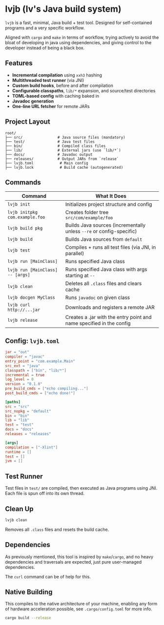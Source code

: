 # lvjb (lv's Java build system)

`lvjb` is a fast, minimal, Java build + test tool. Designed for self-contained programs and a very specific workflow.

Aligned with `cargo` and `make` in terms of workflow, trying actively to avoid the bloat of developing in java using dependencies, and giving control to the developer instead of being a black box.

## Features

-  **Incremental compilation** using `xxh3` hashing
-  **Multithreaded test runner** (via JNI)
-  **Custom build hooks**, before and after compilation
-  **Configurable classpaths**, `lib/*` expansion, and source/test directories
-  **TOML-based config** with caching baked in
-  **Javadoc generation**
-  **One-line URL fetcher** for remote JARs

## Project Layout

```
root/
├── src/                # Java source files (mandatory)
├── test/               # Java test files
├── bin/                # Compiled class files
├── lib/                # External jars (use `lib/*`)
├── docs/               # Javadoc output
├── releases/           # Output JARs from `release`
├── lvjb.toml            # Main config
├── lvjb.lock            # Build cache (autogenerated)
```

## Commands

| Command | What It Does |
|--------|----------------|
| `lvjb init` | Initializes project structure and config |
| `lvjb initpkg com.example.foo` | Creates folder tree `src/com/example/foo` |
| `lvjb build pkg` | Builds Java sources (incrementally unless `--re` or config-specific) |
| `lvjb build` | Builds Java sources from `default` |
| `lvjb test` | Compiles + runs all test files (via JNI, in parallel) |
| `lvjb run [MainClass]` | Runs specified Java class |
| `lvjb run [MainClass] -- [args]` | Runs specified Java class with args starting at `--` |
| `lvjb clean` | Deletes all `.class` files and clears cache |
| `lvjb docgen MyClass` | Runs `javadoc` on given class |
| `lvjb curl http://...jar` | Downloads and registers a remote JAR |
| `lvjb release` | Creates a .jar with the entry point and name specified in the config|

## Config: `lvjb.toml`

```toml
jar = "out"
compiler = "javac"
entry_point = "com.example.Main"
src_ext = "java"
classpath = ["bin", "lib/*"]
incremental = true
log_level = 0
version = "0.1.0"
pre_build_cmds = ["echo compiling..."]
post_build_cmds = ["echo done!"]

[paths]
src = "src"
src_nopkg = "default"
bin = "bin"
lib = "lib"
test = "test"
docs = "docs"
releases = "releases"

[args]
compilation = ["-Xlint"]
runtime = []
test = []
jvm = []
```

## Test Runner

Test files in `test/` are compiled, then executed as Java programs using JNI. Each file is spun off into its own thread.

## Clean Up

```bash
lvjb clean
```

Removes all `.class` files and resets the build cache.

## Dependencies

As previously mentioned, this tool is inspired by `make`/`cargo`, and no heavy dependencies and traversals are expected, just pure user-managed dependencies.

The `curl` command can be of help for this.

## Native Building

This compiles to the native architecture of your machine, enabling any form of hardware acceleration possible, see `.cargo/config.toml` for more info.

```bash
cargo build --release
```

